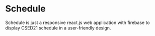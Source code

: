 # Schedule
Schedule is just a responsive react.js web application with firebase to display CSED21 schedule in a user-friendly design.
